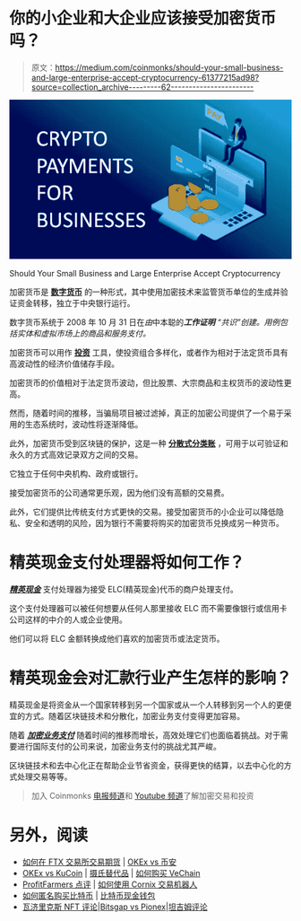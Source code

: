 # 你的小企业和大企业应该接受加密货币吗？

> 原文：<https://medium.com/coinmonks/should-your-small-business-and-large-enterprise-accept-cryptocurrency-61377215ad98?source=collection_archive---------62----------------------->

![](img/7e06b29211dc089b5ca43a95335c6b29.png)

Should Your Small Business and Large Enterprise Accept Cryptocurrency

加密货币是 [**数字货币**](https://www.elitecash.blog/post/cryptography-history-of-accounting-systems-the-rise-of-virtual-currencies) 的一种形式，其中使用加密技术来监管货币单位的生成并验证资金转移，独立于中央银行运行。

数字货币系统于 2008 年 10 月 31 日在*由*中本聪的****工作证明*** “共识”创建。用例包括实体和虚拟市场上的商品和服务支付。*

加密货币可以用作 [**投资**](https://www.elitecash.blog/post/24-golden-rules-for-long-term-investment-in-cryptocurrencies) 工具，使投资组合多样化，或者作为相对于法定货币具有高波动性的经济价值储存手段。

加密货币的价值相对于法定货币波动，但比股票、大宗商品和主权货币的波动性更高。

然而，随着时间的推移，当骗局项目被过滤掉，真正的加密公司提供了一个易于采用的生态系统时，波动性将逐渐降低。

此外，加密货币受到区块链的保护，这是一种 [**分散式分类账**](https://www.elitecash.blog/post/triple-entry-accounting-in-crypto) ，可用于以可验证和永久的方式高效记录双方之间的交易。

它独立于任何中央机构、政府或银行。

接受加密货币的公司通常更乐观，因为他们没有高额的交易费。

此外，它们提供比传统支付方式更快的交易。接受加密货币的小企业可以降低隐私、安全和透明的风险，因为银行不需要将购买的加密货币兑换成另一种货币。

# 精英现金支付处理器将如何工作？

[***精英现金***](https://elitecash.io/) 支付处理器为接受 ELC(精英现金)代币的商户处理支付。

这个支付处理器可以被任何想要从任何人那里接收 ELC 而不需要像银行或信用卡公司这样的中介的人或企业使用。

他们可以将 ELC 金额转换成他们喜欢的加密货币或法定货币。

# 精英现金会对汇款行业产生怎样的影响？

精英现金是将资金从一个国家转移到另一个国家或从一个人转移到另一个人的更便宜的方式。随着区块链技术和分散化，加密业务支付变得更加容易。

随着 [***加密业务支付***](https://www.elitecash.blog/post/crypto-payment-solutions-with-elc) 随着时间的推移而增长，高效处理它们也面临着挑战。对于需要进行国际支付的公司来说，加密业务支付的挑战尤其严峻。

区块链技术和去中心化正在帮助企业节省资金，获得更快的结算，以去中心化的方式处理交易等等。

> 加入 Coinmonks [电报频道](https://t.me/coincodecap)和 [Youtube 频道](https://www.youtube.com/c/coinmonks/videos)了解加密交易和投资

# 另外，阅读

*   [如何在 FTX 交易所交易期货](https://coincodecap.com/ftx-futures-trading) | [OKEx vs 币安](https://coincodecap.com/okex-vs-binance)
*   [OKEx vs KuCoin](https://coincodecap.com/okex-kucoin) | [摄氏替代品](https://coincodecap.com/celsius-alternatives) | [如何购买 VeChain](https://coincodecap.com/buy-vechain)
*   [ProfitFarmers 点评](https://coincodecap.com/profitfarmers-review) | [如何使用 Cornix 交易机器人](https://coincodecap.com/cornix-trading-bot)
*   [如何匿名购买比特币](https://coincodecap.com/buy-bitcoin-anonymously) | [比特币现金钱包](https://coincodecap.com/bitcoin-cash-wallets)
*   [瓦济里克斯 NFT 评论](https://coincodecap.com/wazirx-nft-review)|[Bitsgap vs Pionex](https://coincodecap.com/bitsgap-vs-pionex)|[坦吉姆评论](https://coincodecap.com/tangem-wallet-review)